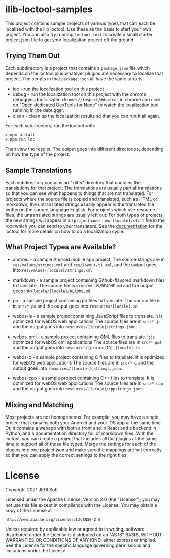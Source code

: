 # ilib-loctool-samples

This project contains sample projects of various types
that can each be localized with the ilib loctool. Use these as
the basis to start your own project. You can also try running
`loctool init` to create a small starter project.json file to get
your localization project off the ground.

## Trying Them Out

Each subdirectory is a project that contains a `package.json`
file which depends on the loctool plus whatever plugins are
necessary to localize that project. The scripts in that
`package.json` all have the same targets:

- loc - run the localization tool on this project
- debug - run the localization tool on this project with the
chrome debugging tools. Open `chrome://inspect/#devices` in
chrome and click on "Open dedicated DevTools for Node" to watch
the localization tool running in the debugger.
- clean - clean up the localization results so that you can
run it all again.

For each subdirectory, run the loctool with:

```
> npm install
> npm run loc
```

Then view the results. The output goes into different directories,
depending on how the type of the project.

## Sample Translations

Each subdirectory contains an "xliffs" directory that contains the
translations for that project. The translations are usually partial
translations so that you can see what happens to things that are
not translated. For projects where the source file is copied and
translated, such as HTML or markdown, the untranslated strings usually
appear in the translated file written in the source language English.
For projects which use resource files, the untranslated strings
are usually left out. For both types of projects, the new strings
will appear in a `[projectname]-new-[locale].xliff` file in the root
which you can send to your translators. See the [documentation](https://github.com/ilib-js/loctool)
for the loctool for more details on how to do a localization cycle.

## What Project Types are Available?

- android - a sample Android mobile app project. The source strings
are in `res/values/strings.xml` and `res/layout/t1.xml`, and the output
goes into `res/values-[locale]/strings.xml`

- markdown - a sample project containing Github-flavored markdown
files to translate. The source file is in `md/en-US/README.md` and
the output goes into `locale/[locale]/README.md`.

- po - a sample project containing po
files to translate. The source file is in `src/*.po` and
the output goes into `resources/[locale].po`.

- webos-js - a sample project containing JavaScript
files to translate. It is optimized for webOS web applications
The source files are in `src/*.js` and
the output goes into `resources/[locale]/strings.json`.

- webos-qml - a sample project containing QML
files to translate. It is optimized for webOS qml applications
The source files are in `src/*.qml` and
the output goes into `resources/[projectID]_[locale].ts`.

- webos-c - a sample project containing C files to translate.
It is optimized for webOS web applications
The source files are in `src/*.c` and
the output goes into `resources/[locale]/cstrings.json`.

- webos-cpp - a sample project containing C++ files to translate.
It is optimized for webOS web applications
The source files are in `src/*.cpp` and
the output goes into `resources/[locale]/cppstrings.json`.

## Mixing and Matching

Most projects are not homogeneous. For example, you may have a single
project that contains both your Android and your iOS app at the
same time. Or, it contains a webapp with both a front end in React
and a backend in Python, and a documentation directory full of
markdown files. With the loctool, you can create a project
that includes all the plugins at the same time to support all of
those file types. Merge the settings for each of the plugins into
one project.json and make sure the mappings are set correctly so
that you can apply the correct settings to the right files.

# License

Copyright 2021 JEDLSoft

Licensed under the Apache License, Version 2.0 (the "License");
you may not use this file except in compliance with the License.
You may obtain a copy of the License at

    http://www.apache.org/licenses/LICENSE-2.0

Unless required by applicable law or agreed to in writing, software
distributed under the License is distributed on an "AS IS" BASIS,
WITHOUT WARRANTIES OR CONDITIONS OF ANY KIND, either express or implied.
See the License for the specific language governing permissions and
limitations under the License.